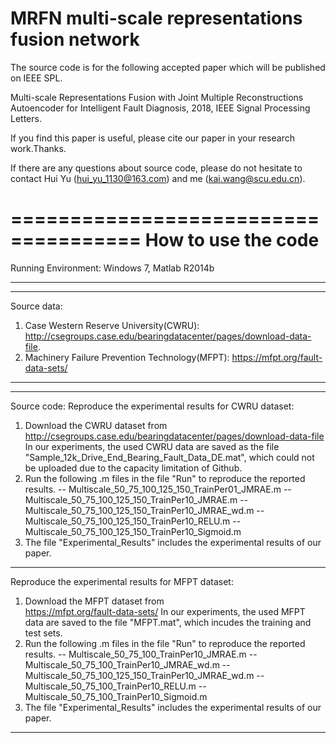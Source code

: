 # MRFN multi-scale representations fusion network
The source code is for the following accepted paper which will be published on IEEE SPL. 

Multi-scale Representations Fusion with Joint Multiple Reconstructions Autoencoder for Intelligent Fault Diagnosis, 2018, IEEE Signal Processing Letters.

If you find this paper is useful, please cite our paper in your research work.Thanks.

If there are any questions about source code, please do not hesitate to contact Hui Yu (hui_yu_1130@163.com) and me (kai.wang@scu.edu.cn).


=====================================
        How to use the code
=====================================
Running Environment: Windows 7, Matlab R2014b

-----------------------------------------------------
-----------------------------------------------------
Source data: 
1. Case Western Reserve University(CWRU):
   http://csegroups.case.edu/bearingdatacenter/pages/download-data-file.
2. Machinery Failure Prevention Technology(MFPT):
   https://mfpt.org/fault-data-sets/

-----------------------------------------------------
-----------------------------------------------------
Source code:
Reproduce the experimental results for CWRU dataset:
1. Download the CWRU dataset from    
   http://csegroups.case.edu/bearingdatacenter/pages/download-data-file
   In our experiments, the used CWRU data are saved as the file "Sample_12k_Drive_End_Bearing_Fault_Data_DE.mat", which could not be uploaded due to the capacity limitation of Github. 
2. Run the following .m files in the file "Run" to reproduce the reported results.
   -- Multiscale_50_75_100_125_150_TrainPer01_JMRAE.m 
   -- Multiscale_50_75_100_125_150_TrainPer10_JMRAE.m
   -- Multiscale_50_75_100_125_150_TrainPer10_JMRAE_wd.m
   -- Multiscale_50_75_100_125_150_TrainPer10_RELU.m
   -- Multiscale_50_75_100_125_150_TrainPer10_Sigmoid.m
3. The file "Experimental_Results" includes the experimental results of our paper.
-----------------------------------------------------

Reproduce the experimental results for MFPT dataset:
1. Download the MFPT dataset from    
   https://mfpt.org/fault-data-sets/
   In our experiments, the used MFPT data are saved to the file "MFPT.mat", which incudes the training and test sets. 
2. Run the following .m files in the file "Run" to reproduce the reported results.
   -- Multiscale_50_75_100_TrainPer10_JMRAE.m 
   -- Multiscale_50_75_100_TrainPer10_JMRAE_wd.m
   -- Multiscale_50_75_100_125_150_TrainPer10_JMRAE_wd.m
   -- Multiscale_50_75_100_TrainPer10_RELU.m
   -- Multiscale_50_75_100_TrainPer10_Sigmoid.m
3. The file "Experimental_Results" includes the experimental results of our paper.
-----------------------------------------------------
